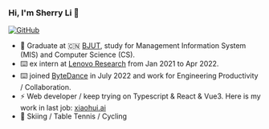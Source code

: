 ### Hi, I'm Sherry Li 👋

[![GitHub](https://img.shields.io/badge/dynamic/json?color=ffff00&label=Followers&query=%24.data.totalSubs&url=https%3A%2F%2Fapi.spencerwoo.com%2Fsubstats%2F%3Fsource%3Dgithub%26queryKey%3Dgalaxyxxxxx)](https://github.com/galaxyxxxxx)

- 🍻 Graduate at 🇨🇳 [BJUT](https://www.bjut.edu.cn/), study for Management Information System (MIS) and Computer Science (CS).
- ⌨️ ex intern at [Lenovo Research](http://research.lenovo.com/webapp/view/index.html) from Jan 2021 to Apr 2022.
- ⌨️ joined [ByteDance](https://www.bytedance.com/en/) in July 2022 and work for Engineering Productivity / Collaboration.
- ⚡ Web developer / keep trying on Typescript & React & Vue3. Here is my work in last job: [xiaohui.ai](https://xiaohui.ai)
- 🏃 Skiing / Table Tennis / Cycling
